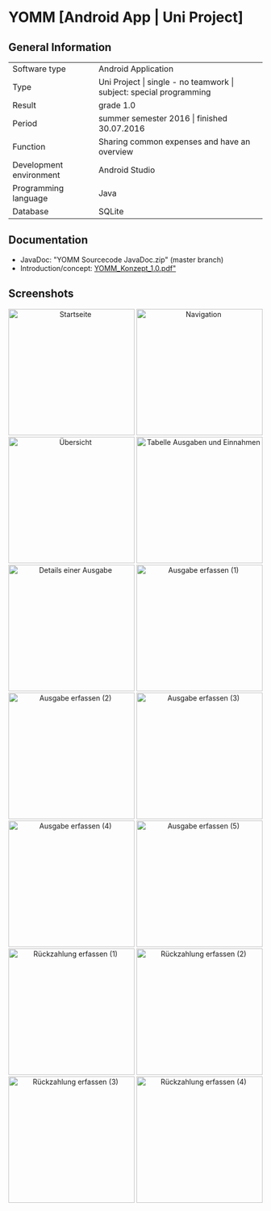 # YOMM [Android App | Uni Project]
</p>

<h2><b>General Information</b></h2>

<table>
  <tr>
    <td>Software type</td>
    <td>Android Application</td>
  </tr>
  <tr>
    <td>Type</td>
    <td>Uni Project | single - no teamwork | subject: special programming</td>
   <tr>
    <td>Result</td>
    <td>grade 1.0</td>
   <tr>
   <tr>
    <td>Period</td>
    <td>summer semester 2016 | finished 30.07.2016</td>
   <tr>
    <td>Function</td>
    <td>Sharing common expenses and have an overview</td>
  </tr>
    <tr>
    <td>Development environment</td>
    <td>Android Studio</td>
  </tr>
    <tr>
    <td>Programming language</td>
    <td>Java</td>
  </tr>
    <tr>
    <td>Database</td>
    <td>SQLite</td>
  </tr>
</table>


<h2><b>Documentation</b></h2>

<ul>
<li>JavaDoc: "YOMM Sourcecode JavaDoc.zip" (master branch)</li>
<li>Introduction/concept: <a href="https://github.com/carolingellner/YOMM/blob/master/YOMM_Konzept_1.0.pdf">YOMM_Konzept_1.0.pdf"</a> 
  </li>
</ul>


<h2><b>Screenshots</b></h2>
<p align="center">
  <img src="https://github.com/carolingellner/YOMM/blob/master/Screenshot_20160728-201922.png" width="250" title="Startseite">
  <img src="https://github.com/carolingellner/YOMM/blob/master/Screenshot_20160728-201930.png" width="250" title="Navigation">
  <img src="https://github.com/carolingellner/YOMM/blob/master/Screenshot_20160728-202633.png" width="250" title="Übersicht">
  <img src="https://github.com/carolingellner/YOMM/blob/master/Screenshot_20160728-202932.png" width="250" title="Tabelle Ausgaben und Einnahmen">
  <img src="https://github.com/carolingellner/YOMM/blob/master/Screenshot_20160728-203018.png" width="250" title="Details einer Ausgabe">
  
   <img src="https://github.com/carolingellner/YOMM/blob/master/Screenshot_20160728-202500.png" width="250" title="Ausgabe erfassen (1)">
  <img src="https://github.com/carolingellner/YOMM/blob/master/Screenshot_20160728-202510.png" width="250" title="Ausgabe erfassen (2)">
  <img src="https://github.com/carolingellner/YOMM/blob/master/Screenshot_20160728-202518.png" width="250" title="Ausgabe erfassen (3)">
  <img src="https://github.com/carolingellner/YOMM/blob/master/Screenshot_20160728-202536.png" width="250" title="Ausgabe erfassen (4)">
  <img src="https://github.com/carolingellner/YOMM/blob/master/Screenshot_20160728-202603.png" width="250" title="Ausgabe erfassen (5)">

 
 
 <img src="https://github.com/carolingellner/YOMM/blob/master/Screenshot_20160728-202730.png" width="250" title="Rückzahlung erfassen (1)">
  <img src="https://github.com/carolingellner/YOMM/blob/master/Screenshot_20160728-202823.png" width="250" title="Rückzahlung erfassen (2)">
<img src="https://github.com/carolingellner/YOMM/blob/master/Screenshot_20160728-202902.png" width="250" title="Rückzahlung erfassen (3)">
<img src="https://github.com/carolingellner/YOMM/blob/master/Screenshot_20160728-202907.png" width="250" title="Rückzahlung erfassen (4)">
  </p>
